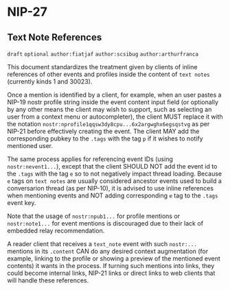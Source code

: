 NIP-27
======

Text Note References
--------------------

`draft` `optional` `author:fiatjaf` `author:scsibug` `author:arthurfranca`

This document standardizes the treatment given by clients of inline references of other events and profiles inside the content of `text notes` (currently kinds 1 and 30023).

Once a mention is identified by a client, for example, when an user pastes a NIP-19 nostr profile string inside the event content input field (or optionally by any other means the client may wish to support, such as selecting an user from a context menu or autocompleter), the client MUST replace it with the notation `nostr:nprofile1qqsw3dy8cpu...6x2argwghx6egsqstvg` as per NIP-21 before effectively creating the event. The client MAY add the corresponding pubkey to the `.tags` with the tag `p` if it wishes to notify mentioned user.

The same process applies for referencing event IDs (using `nostr:nevent1...`), except that the client SHOULD NOT add the event id to the `.tags` with the tag `e` so to not negatively impact thread loading.
Because `e` tags on `text notes` are usually considered ancestor events used to build a conversarion thread (as per NIP-10), it is advised to use inline references when mentioning events and NOT adding corresponding `e` tag to the `.tags` event key.

Note that the usage of `nostr:npub1...` for profile mentions or `nostr:note1...` for event mentions is discouraged due to their lack of embedded relay recommendation.

A reader client that receives a `text_note` event with such `nostr:...` mentions in its `.content` CAN do any desired context augmentation (for example, linking to the profile or showing a preview of the mentioned event contents) it wants in the process. If turning such mentions into links, they could become internal links, NIP-21 links or direct links to web clients that will handle these references.
